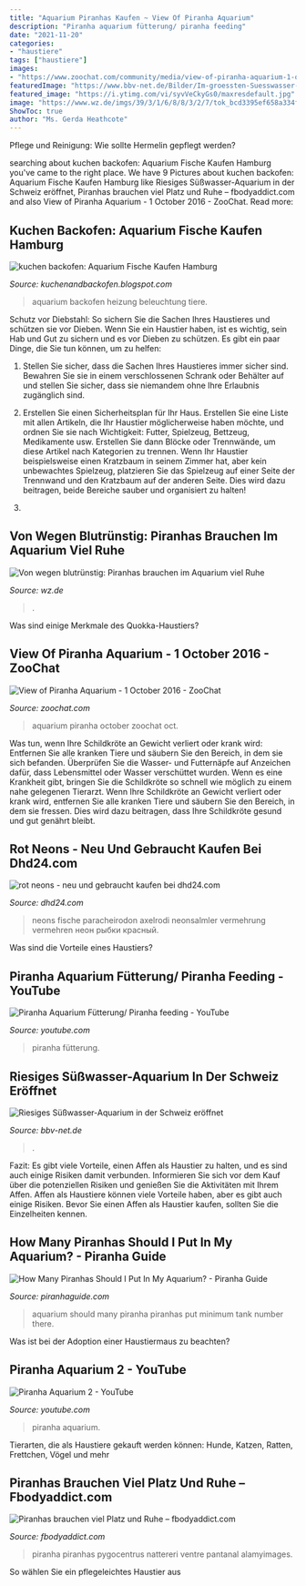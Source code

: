 ```yaml
---
title: "Aquarium Piranhas Kaufen ~ View Of Piranha Aquarium"
description: "Piranha aquarium fütterung/ piranha feeding"
date: "2021-11-20"
categories:
- "haustiere"
tags: ["haustiere"]
images:
- "https://www.zoochat.com/community/media/view-of-piranha-aquarium-1-october-2016.339219/full?d=1475440531"
featuredImage: "https://www.bbv-net.de/Bilder/Im-groessten-Suesswasser-Aquarium-Europas-gibt-es-viel-zu-287345o.jpg"
featured_image: "https://i.ytimg.com/vi/syvVeCkyGs0/maxresdefault.jpg"
image: "https://www.wz.de/imgs/39/3/1/6/8/8/3/2/7/tok_bcd3395ef658a334f0ad890114bea537/w800_h600_x400_y300_0cde47517acfec84.jpg"
ShowToc: true
author: "Ms. Gerda Heathcote"
---
```



Pflege und Reinigung: Wie sollte Hermelin gepflegt werden?

	

		
searching about kuchen backofen: Aquarium Fische Kaufen Hamburg you've came to the right place. We have 9 Pictures about kuchen backofen: Aquarium Fische Kaufen Hamburg like Riesiges Süßwasser-Aquarium in der Schweiz eröffnet, Piranhas brauchen viel Platz und Ruhe – fbodyaddict.com and also View of Piranha Aquarium - 1 October 2016 - ZooChat. Read more:
		
    
## Kuchen Backofen: Aquarium Fische Kaufen Hamburg

<img loading=lazy src="https://p5.focus.de/img/fotos/origs5537775/1755531515-w800-h600-o-q75-p5/urn-newsml-dpa-com-20090101-160513-99-936671-large-4-3.jpg" onerror="this.onerror=null;this.src='https://tse2.mm.bing.net/th?id=OIP.JwVqXHOcBpr79BfgOqMHmQHaFj&amp;pid=15.1';" alt="kuchen backofen: Aquarium Fische Kaufen Hamburg">

_Source: kuchenandbackofen.blogspot.com_

>aquarium backofen heizung beleuchtung tiere. 

	

Schutz vor Diebstahl: So sichern Sie die Sachen Ihres Haustieres und schützen sie vor Dieben.
Wenn Sie ein Haustier haben, ist es wichtig, sein Hab und Gut zu sichern und es vor Dieben zu schützen. Es gibt ein paar Dinge, die Sie tun können, um zu helfen:
1. Stellen Sie sicher, dass die Sachen Ihres Haustieres immer sicher sind. Bewahren Sie sie in einem verschlossenen Schrank oder Behälter auf und stellen Sie sicher, dass sie niemandem ohne Ihre Erlaubnis zugänglich sind.

2. Erstellen Sie einen Sicherheitsplan für Ihr Haus. Erstellen Sie eine Liste mit allen Artikeln, die Ihr Haustier möglicherweise haben möchte, und ordnen Sie sie nach Wichtigkeit: Futter, Spielzeug, Bettzeug, Medikamente usw. Erstellen Sie dann Blöcke oder Trennwände, um diese Artikel nach Kategorien zu trennen. Wenn Ihr Haustier beispielsweise einen Kratzbaum in seinem Zimmer hat, aber kein unbewachtes Spielzeug, platzieren Sie das Spielzeug auf einer Seite der Trennwand und den Kratzbaum auf der anderen Seite. Dies wird dazu beitragen, beide Bereiche sauber und organisiert zu halten!

3.

    
## Von Wegen Blutrünstig: Piranhas Brauchen Im Aquarium Viel Ruhe

<img loading=lazy src="https://www.wz.de/imgs/39/3/1/6/8/8/3/2/7/tok_bcd3395ef658a334f0ad890114bea537/w800_h600_x400_y300_0cde47517acfec84.jpg" onerror="this.onerror=null;this.src='https://tse2.mm.bing.net/th?id=OIP.ezpAibLT-zcKCVFCDm5IwgHaFj&amp;pid=15.1';" alt="Von wegen blutrünstig: Piranhas brauchen im Aquarium viel Ruhe">

_Source: wz.de_

>. 

	

Was sind einige Merkmale des Quokka-Haustiers?

    
## View Of Piranha Aquarium - 1 October 2016 - ZooChat

<img loading=lazy src="https://www.zoochat.com/community/media/view-of-piranha-aquarium-1-october-2016.339219/full?d=1475440531" onerror="this.onerror=null;this.src='https://tse3.mm.bing.net/th?id=OIP.YbfkfSWiHefzXZcqifV8QAHaFj&amp;pid=15.1';" alt="View of Piranha Aquarium - 1 October 2016 - ZooChat">

_Source: zoochat.com_

>aquarium piranha october zoochat oct. 

	

Was tun, wenn Ihre Schildkröte an Gewicht verliert oder krank wird: Entfernen Sie alle kranken Tiere und säubern Sie den Bereich, in dem sie sich befanden. Überprüfen Sie die Wasser- und Futternäpfe auf Anzeichen dafür, dass Lebensmittel oder Wasser verschüttet wurden. Wenn es eine Krankheit gibt, bringen Sie die Schildkröte so schnell wie möglich zu einem nahe gelegenen Tierarzt.
Wenn Ihre Schildkröte an Gewicht verliert oder krank wird, entfernen Sie alle kranken Tiere und säubern Sie den Bereich, in dem sie fressen. Dies wird dazu beitragen, dass Ihre Schildkröte gesund und gut genährt bleibt.

    
## Rot Neons - Neu Und Gebraucht Kaufen Bei Dhd24.com

<img loading=lazy src="http://bild6.qimage.de/4-rote-neons-foto-bild-115101716.jpg" onerror="this.onerror=null;this.src='https://tse2.mm.bing.net/th?id=OIP.MVuz8d0bIkCeE0ht4lz0cQHaE8&amp;pid=15.1';" alt="rot neons - neu und gebraucht kaufen bei dhd24.com">

_Source: dhd24.com_

>neons fische paracheirodon axelrodi neonsalmler vermehrung vermehren неон рыбки красный. 

	

Was sind die Vorteile eines Haustiers?

    
## Piranha Aquarium Fütterung/ Piranha Feeding - YouTube

<img loading=lazy src="https://i.ytimg.com/vi/VBn1cUpJkqo/maxresdefault.jpg" onerror="this.onerror=null;this.src='https://tse4.mm.bing.net/th?id=OIP.z87Gt0oi6unuTnRkO3ZfoQHaEK&amp;pid=15.1';" alt="Piranha Aquarium Fütterung/ Piranha feeding - YouTube">

_Source: youtube.com_

>piranha fütterung. 

	



    
## Riesiges Süßwasser-Aquarium In Der Schweiz Eröffnet

<img loading=lazy src="https://www.bbv-net.de/Bilder/Im-groessten-Suesswasser-Aquarium-Europas-gibt-es-viel-zu-287345o.jpg" onerror="this.onerror=null;this.src='https://tse2.mm.bing.net/th?id=OIP.FNvhQHzuoA5d3_K5sdpoxgHaE8&amp;pid=15.1';" alt="Riesiges Süßwasser-Aquarium in der Schweiz eröffnet">

_Source: bbv-net.de_

>. 

	

Fazit: Es gibt viele Vorteile, einen Affen als Haustier zu halten, und es sind auch einige Risiken damit verbunden. Informieren Sie sich vor dem Kauf über die potenziellen Risiken und genießen Sie die Aktivitäten mit Ihrem Affen.
Affen als Haustiere können viele Vorteile haben, aber es gibt auch einige Risiken. Bevor Sie einen Affen als Haustier kaufen, sollten Sie die Einzelheiten kennen.

    
## How Many Piranhas Should I Put In My Aquarium? - Piranha Guide

<img loading=lazy src="https://piranhaguide.com/wp-content/uploads/2019/06/piranhahowmany2.jpg" onerror="this.onerror=null;this.src='https://tse1.mm.bing.net/th?id=OIP.BPUrVKbHfVjtCAHi_D7QTwHaEJ&amp;pid=15.1';" alt="How Many Piranhas Should I Put In My Aquarium? - Piranha Guide">

_Source: piranhaguide.com_

>aquarium should many piranha piranhas put minimum tank number there. 

	

Was ist bei der Adoption einer Haustiermaus zu beachten?

    
## Piranha Aquarium 2 - YouTube

<img loading=lazy src="https://i.ytimg.com/vi/syvVeCkyGs0/maxresdefault.jpg" onerror="this.onerror=null;this.src='https://tse3.mm.bing.net/th?id=OIP.VeRlzqpU6FO39MSuWiYQWwHaEK&amp;pid=15.1';" alt="Piranha Aquarium 2 - YouTube">

_Source: youtube.com_

>piranha aquarium. 

	

Tierarten, die als Haustiere gekauft werden können: Hunde, Katzen, Ratten, Frettchen, Vögel und mehr

    
## Piranhas Brauchen Viel Platz Und Ruhe – Fbodyaddict.com

<img loading=lazy src="https://c8.alamy.com/compde/xc2gga/roten-piranhas-pygocentrus-nattereri-erwachsene-portrat-pantanal-brasilien-sudamerika-xc2gga.jpg" onerror="this.onerror=null;this.src='https://tse3.mm.bing.net/th?id=OIP.zuFPu_9U_yLZ2DzG6ZmEzgHaFc&amp;pid=15.1';" alt="Piranhas brauchen viel Platz und Ruhe – fbodyaddict.com">

_Source: fbodyaddict.com_

>piranha piranhas pygocentrus nattereri ventre pantanal alamyimages. 

	

So wählen Sie ein pflegeleichtes Haustier aus

